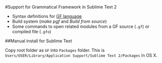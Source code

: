 #Support for Grammatical Framework in Sublime Text 2

* Syntax definitions for [GF language](http://www.grammaticalframework.org)
* Build system (_make pgf_ and _Build from source_)
* Some commands to open related modules from a GF source (`.gf`)
or compiled file (`.gfo`)


##Manual install for Sublime Text

Copy root folder as `GF` into `Packages` folder.
This is `Users/USER/Library/Application Support/Sublime Text 2/Packages` in OS X.

